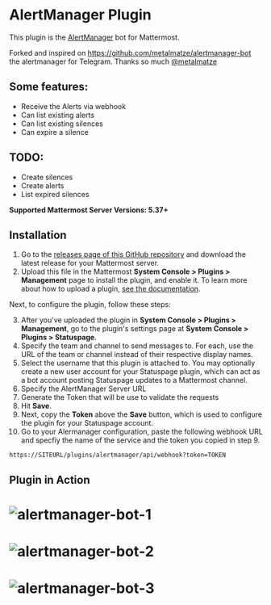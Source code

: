 # AlertManager Plugin

This plugin is the [AlertManager](https://github.com/prometheus/alertmanager) bot for Mattermost.

Forked and inspired on https://github.com/metalmatze/alertmanager-bot the alertmanager for Telegram. Thanks so much [@metalmatze](https://github.com/metalmatze/)

Some features:
--------------
 - Receive the Alerts via webhook
 - Can list existing alerts
 - Can list existing silences
 - Can expire a silence

TODO:
-----
  - Create silences
  - Create alerts
  - List expired silences


**Supported Mattermost Server Versions: 5.37+**

## Installation

1. Go to the [releases page of this GitHub repository](https://github.com/cpanato/mattermost-plugin-alertmanager/releases) and download the latest release for your Mattermost server.
2. Upload this file in the Mattermost **System Console > Plugins > Management** page to install the plugin, and enable it. To learn more about how to upload a plugin, [see the documentation](https://docs.mattermost.com/administration/plugins.html#plugin-uploads).

Next, to configure the plugin, follow these steps:

3. After you've uploaded the plugin in **System Console > Plugins > Management**, go to the plugin's settings page at **System Console > Plugins > Statuspage**.
4. Specify the team and channel to send messages to. For each, use the URL of the team or channel instead of their respective display names.
5. Select the username that this plugin is attached to. You may optionally create a new user account for your Statuspage plugin, which can act as a bot account posting Statuspage updates to a Mattermost channel.
6. Specify the AlertManager Server URL
7. Generate the Token that will be use to validate the requests
8. Hit **Save**.
9. Next, copy the **Token** above the **Save** button, which is used to configure the plugin for your Statuspage account.
10. Go to your Alermanager configuration, paste the following webhook URL and specfiy the name of the service and the token you copied in step 9.

```
https://SITEURL/plugins/alertmanager/api/webhook?token=TOKEN
```

## Plugin in Action

# ![alertmanager-bot-1](assets/alertmanager-1.png)
# ![alertmanager-bot-2](assets/alertmanager-2.png)
# ![alertmanager-bot-3](assets/alertmanager-3.png)

